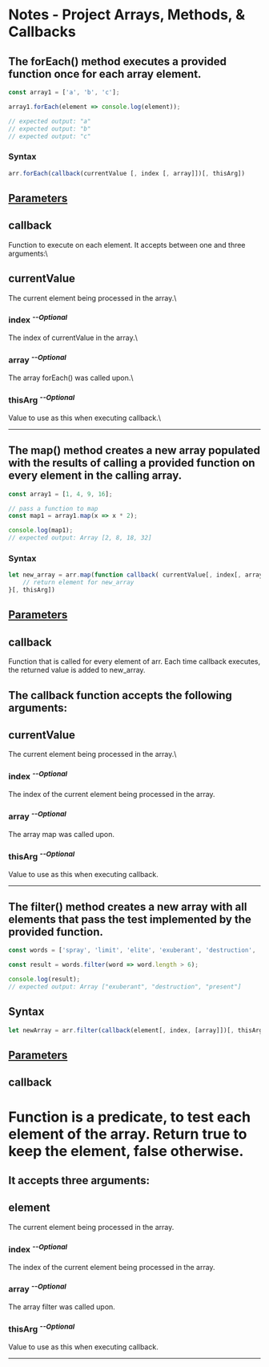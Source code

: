 # Notes - Project Arrays, Methods, & Callbacks
## The **forEach()** method executes a provided function once for each array element.
```js
const array1 = ['a', 'b', 'c'];

array1.forEach(element => console.log(element));

// expected output: "a"
// expected output: "b"
// expected output: "c"
```
### Syntax
```js
arr.forEach(callback(currentValue [, index [, array]])[, thisArg])
```
## <u>Parameters</u>
## callback
Function to execute on each element. It accepts between one and three arguments:\
## currentValue
The current element being processed in the array.\
### index <sup>*--Optional*
The index of currentValue in the array.\
### array <sup>*--Optional*
The array forEach() was called upon.\
### thisArg <sup>*--Optional*
Value to use as this when executing callback.\
___
## The **map()** method creates a new array populated with the results of calling a provided function on every element in the calling array.
```js
const array1 = [1, 4, 9, 16];

// pass a function to map
const map1 = array1.map(x => x * 2);

console.log(map1);
// expected output: Array [2, 8, 18, 32]
```
### Syntax
```js
let new_array = arr.map(function callback( currentValue[, index[, array]]) {
    // return element for new_array
}[, thisArg])
```
## <u>Parameters</u>
## callback
Function that is called for every element of arr. Each time callback executes, the returned value is added to new_array.

## The callback function accepts the following arguments:

## currentValue
The current element being processed in the array.\
### index <sup>*--Optional*
The index of the current element being processed in the array.
### array <sup>*--Optional*
The array map was called upon.
### thisArg <sup>*--Optional*
Value to use as this when executing callback.
___
## The **filter()** method creates a new array with all elements that pass the test implemented by the provided function.
```js
const words = ['spray', 'limit', 'elite', 'exuberant', 'destruction', 'present'];

const result = words.filter(word => word.length > 6);

console.log(result);
// expected output: Array ["exuberant", "destruction", "present"]
```
## Syntax
```js
let newArray = arr.filter(callback(element[, index, [array]])[, thisArg])
```
## <u>Parameters</u>
## callback
# Function is a predicate, to test each element of the array. Return true to keep the element, false otherwise.

## It accepts three arguments:

## element
The current element being processed in the array.
### index <sup>*--Optional*
The index of the current element being processed in the array.
### array <sup>*--Optional*
The array filter was called upon.
### thisArg <sup>*--Optional*
Value to use as this when executing callback.
___